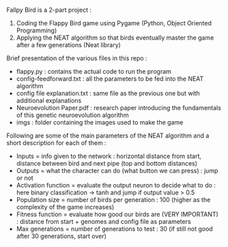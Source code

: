 Fallpy Bird is a 2-part project :
1. Coding the Flappy Bird game using Pygame (Python, Object Oriented Programming)
2. Applying the NEAT algorithm so that birds eventually master the game after a few generations (Neat library)

Brief presentation of the various files in this repo :
- flappy.py : contains the actual code to run the program
- config-feedforward.txt : all the parameters to be fed into the NEAT algorithm
- config file explanation.txt : same file as the previous one but with additional explanations
- Neuroevolution Paper.pdf : research paper introducing the fundamentals of this genetic neuroevolution algorithm
- imgs : folder containing the images used to make the game


Following are some of the main parameters of the NEAT algorithm and a short description for each of them :
-	Inputs = info given to the network : horizontal distance from start, distance between bird and next pipe (top and bottom distances)
-	Outputs = what the character can do (what button we can press) : jump or not 
-	Activation function = evaluate the output neuron to decide what to do : here binary classification -> tanh and jump if output value > 0.5
-	Population size =  number of birds per generation : 100 (higher as the complexity of the game increases)
-	Fitness function = evaluate how good our birds are (VERY IMPORTANT) : distance from start + genomes and config file as parameters
-	Max generations = number of generations to test : 30 (if still not good after 30 generations, start over)
